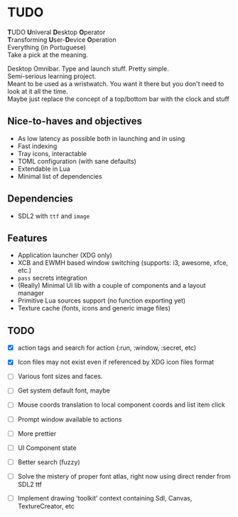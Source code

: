 # TUDO
**T**UDO **U**niveral **D**esktop **O**perator  
**T**ransforming **U**ser-**D**evice **O**peration  
Everything (in Portuguese)  
Take a pick at the meaning.  

Desktop Omnibar. Type and launch stuff. Pretty simple.  
Semi-serious learning project.  
Meant to be used as a wristwatch. You want it there but you don't need to look at it all the time.  
Maybe just replace the concept of a top/bottom bar with the clock and stuff  

## Nice-to-haves and objectives
- As low latency as possible both in launching and in using
- Fast indexing
- Tray icons, interactable
- TOML configuration (with sane defaults)
- Extendable in Lua
- Minimal list of dependencies

## Dependencies
- SDL2 with `ttf` and `image`

## Features
- Application launcher (XDG only)
- XCB and EWMH based window switching (supports: i3, awesome, xfce, etc.)
- `pass` secrets integration
- (Really) Minimal UI lib with a couple of components and a layout manager
- Primitive Lua sources support (no function exporting yet)
- Texture cache (fonts, icons and generic image files)

## TODO
- [x] action tags and search for action (:run, :window, :secret, etc)
- [x] Icon files may not exist even if referenced by XDG icon files format
- [ ] Various font sizes and faces.
- [ ] Get system default font, maybe
- [ ] Mouse coords translation to local component coords and list item click
- [ ] Prompt window available to actions
- [ ] More prettier  
- [ ] UI Component state
- [ ] Better search (fuzzy)
- [ ] Solve the mistery of proper font atlas, right now using direct render from SDL2 ttf
- [ ] Implement drawing 'toolkit' context containing Sdl, Canvas, TextureCreator, etc

